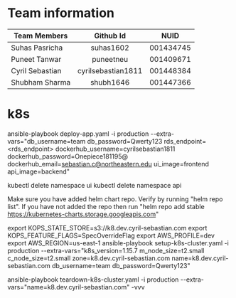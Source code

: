 # Team information

| Team Members        | Github Id            | NUID      |
| ------------------- |:--------------------:|:---------:|
| Suhas Pasricha      | suhas1602            | 001434745 |
| Puneet Tanwar       | puneetneu            | 001409671 |
| Cyril Sebastian     | cyrilsebastian1811   | 001448384 |
| Shubham Sharma      | shubh1646            | 001447366 |

# k8s

<!-- Deployment Setup -->
ansible-playbook deploy-app.yaml -i production --extra-vars="db_username=team db_password=Qwerty123 rds_endpoint=<rds_endpoint> dockerhub_username=cyrilsebastian1811 dockerhub_password=Onepiece181195@ dockerhub_email=sebastian.c@northeastern.edu ui_image=frontend api_image=backend"

<!-- Deployment Pull Down -->
kubectl delete namespace ui
kubectl delete namespace api


<!-- Infrastructure Setup -->
Make sure you have added helm chart repo. Verify by running "helm repo list". 
If you have not added the repo then run "helm repo add stable https://kubernetes-charts.storage.googleapis.com"

export KOPS_STATE_STORE=s3://k8.dev.cyril-sebastian.com
export KOPS_FEATURE_FLAGS=SpecOverrideFlag
export AWS_PROFILE=dev
export AWS_REGION=us-east-1
ansible-playbook setup-k8s-cluster.yaml -i production --extra-vars="k8s_version=1.15.7 m_node_size=t2.small c_node_size=t2.small zone=k8.dev.cyril-sebastian.com name=k8.dev.cyril-sebastian.com db_username=team db_password=Qwerty123"

<!-- Infrastructure Teardown -->
ansible-playbook teardown-k8s-cluster.yaml -i production --extra-vars="name=k8.dev.cyril-sebastian.com" -vvv